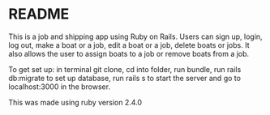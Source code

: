 # README

This is a job and shipping app using Ruby on Rails. Users can sign up, login, log out, make a boat or a job, edit a boat or a job, delete boats or jobs. It also allows the user to assign boats to a job or remove boats from a job.

To get set up: in terminal git clone, cd into folder, run bundle, run rails db:migrate to set up database, run rails s to start the server and go to localhost:3000 in the browser.

This was made using ruby version 2.4.0
